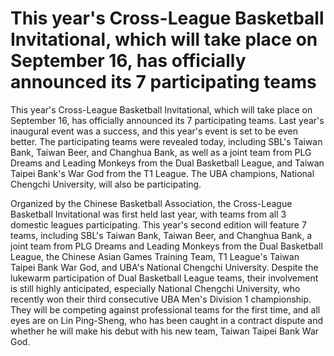 # This year's Cross-League Basketball Invitational, which will take place on September 16, has officially announced its 7 participating teams 
 This year's Cross-League Basketball Invitational, which will take place on September 16, has officially announced its 7 participating teams. Last year's inaugural event was a success, and this year's event is set to be even better. The participating teams were revealed today, including SBL's Taiwan Bank, Taiwan Beer, and Changhua Bank, as well as a joint team from PLG Dreams and Leading Monkeys from the Dual Basketball League, and Taiwan Taipei Bank's War God from the T1 League. The UBA champions, National Chengchi University, will also be participating.

Organized by the Chinese Basketball Association, the Cross-League Basketball Invitational was first held last year, with teams from all 3 domestic leagues participating. This year's second edition will feature 7 teams, including SBL's Taiwan Bank, Taiwan Beer, and Changhua Bank, a joint team from PLG Dreams and Leading Monkeys from the Dual Basketball League, the Chinese Asian Games Training Team, T1 League's Taiwan Taipei Bank War God, and UBA's National Chengchi University. Despite the lukewarm participation of Dual Basketball League teams, their involvement is still highly anticipated, especially National Chengchi University, who recently won their third consecutive UBA Men's Division 1 championship. They will be competing against professional teams for the first time, and all eyes are on Lin Ping-Sheng, who has been caught in a contract dispute and whether he will make his debut with his new team, Taiwan Taipei Bank War God.